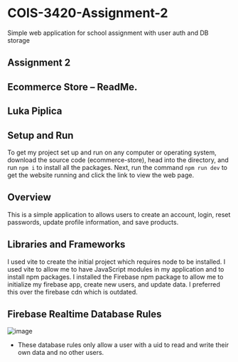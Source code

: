 # COIS-3420-Assignment-2
Simple web application for school assignment with user auth and DB storage

## Assignment 2 
## Ecommerce Store – ReadMe.
## Luka Piplica

## Setup and Run
To get my project set up and run on any computer or operating system, download the source code (ecommerce-store), head into the directory, and run `npm i` to install all the packages. Next, run the command `npm run dev` to get the website running and click the link to view the web page.

## Overview
This is a simple application to allows users to create an account, login, reset passwords, update profile information, and save products. 

## Libraries and Frameworks
I used vite to create the initial project which requires node to be installed. I used vite to allow me to have JavaScript modules in my application and to install npm packages. I installed the Firebase npm package to allow me to initialize my firebase app, create new users, and update data. I preferred this over the firebase cdn which is outdated.

## Firebase Realtime Database Rules

![image](https://github.com/luka2220/COIS-3420-Assignment-2/assets/42144047/2b6b5562-2347-4420-8029-992c2529abc3)

* These database rules only allow a user with a uid to read and write their own data and no other users.
